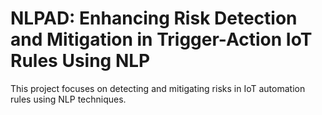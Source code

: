 # NLPAD: Enhancing Risk Detection and Mitigation in Trigger-Action IoT Rules Using NLP 
This project focuses on detecting and mitigating risks in IoT automation rules using NLP techniques. 

